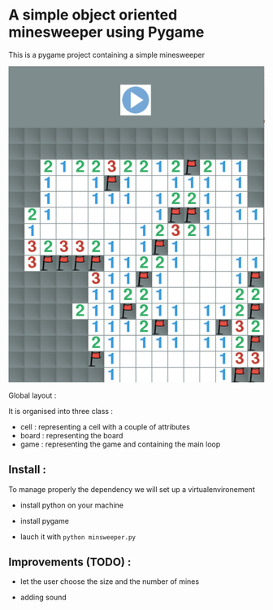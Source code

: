 A simple object oriented minesweeper using Pygame
=================================================

This is a pygame project containing a simple minesweeper

![Alt text](/img/minesweeperScreenshot.png?raw=true "Screenshot of minesweeper")

Global layout :

It is organised into three class :

- cell : representing a cell with a couple of attributes
- board : representing the board
- game : representing the game and containing the main loop

Install :
---------

To manage properly the dependency we will set up a virtualenvironement

* install python on your machine

* install pygame

* lauch it with `python minsweeper.py`


Improvements (TODO) :
---------------------

* let the user choose the size and the number of mines

* adding sound
